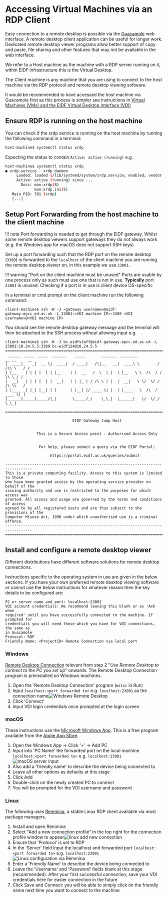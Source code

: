 # Accessing Virtual Machines via an RDP Client

Easy connection to a remote desktop is possible via the [Guacamole](https://guacamole.eidf.ac.uk/) web interface. A remote desktop client application can be useful for longer work. Dedicated remote desktop viewer programs allow better support of copy and paste, file sharing and other features that may not be available in the web interface.

We refer to a Host machine as the machine with a RDP server running on it, within EIDF infrastructure this is the Virtual Desktop.

The Client machine is any machine that you are using to connect to the host machine via the RDP protocol and remote desktop viewing software.

It would be recommended to have accessed the host machine via Guacamole first as this process is simpler see instructions in [Virtual Machines (VMs) and the EIDF Virtual Desktop Interface (VDI)](virualmachines-vdi.md)

## Ensure RDP is running on the host machine

You can check if the xrdp service is running on the host machine by running the following command in a terminal:

```bash
host-machine$ systemctl status xrdp
```

Expecting the status to contain `Active: active (running)` e.g.

```bash
host-machine$ systemctl status xrdp 
● xrdp.service - xrdp daemon
     Loaded: loaded (/lib/systemd/system/xrdp.service; enabled; vendor preset: )
     Active: active (running) since ...
       Docs: man:xrdp(8)
             man:xrdp.ini(5)
   Main PID: 701 (xrdp)
   [...]
```

## Setup Port Forwarding from the host machine to the client machine

!!! note
     Port forwarding is needed to get through the EIDF gateway. Whilst some remote desktop viewers support gateways they do not always work (e.g. the Windows app for macOS does not support SSH keys)

Set up a port forwarding such that the RDP port on the remote desktop (`3389`) is forwarded to the `localhost` of the client machine you are running the remote desktop viewer on, in this example we use `23001`.

!!! warning "Port on the client machine must be unused"
    Ports are usable by one process only as such must use one that is not in use. **Typically** port `23001` is unused. Checking if a port is in use is client device OS-specific

In a terminal or cmd prompt on the client machine run the following command:

```shell
client-machine$ ssh -N -J <gateway username>@eidf-gateway.epcc.ed.ac.uk -L 23001:<VDI machine IP>:3389 <VDI username>@<VDI machine IP>
```

You should see the remote desktop gateway message and the terminal will then be attached to the SSH process without allowing input
e.g.

```text
client-machine$ ssh -N -J bc-eidfstaff@eidf-gateway.epcc.ed.ac.uk -L 23001:10.24.5.5:3389 bc-eidf124@10.24.5.5
==================================================================================
 ______ _____ _____  ______    _____       _______ ________          __ __     __
|  ____|_   _|  __ \|  ____|  / ____|   /\|__   __|  ____\ \        / /\\ \   / /
| |__    | | | |  | | |__    | |  __   /  \  | |  | |__   \ \  /\  / /  \\ \_/ / 
|  __|   | | | |  | |  __|   | | |_ | / /\ \ | |  |  __|   \ \/  \/ / /\ \\   /  
| |____ _| |_| |__| | |      | |__| |/ ____ \| |  | |____   \  /\  / ____ \| |   
|______|_____|_____/|_|       \_____/_/    \_\_|  |______|   \/  \/_/    \_\_|
 
==================================================================================

                              EIDF Gateway Jump Host


              This is a Secure Access point - Authorised Access Only


               For help, please submit a query via the EIDF Portal:

                    https://portal.eidf.ac.uk/queries/submit
     
----------------------------------------------------------------------------------
This is a private computing facility. Access to this system is limited to those
who have been granted access by the operating service provider on behalf of the
issuing authority and use is restricted to the purposes for which access was
granted. All access and usage are governed by the terms and conditions of access
agreed to by all registered users and are thus subject to the provisions of the
Computer Misuse Act, 1990 under which unauthorised use is a criminal offence.
----------------------------------------------------------------------------------
==================================================================================

```

## Install and configure a remote desktop viewer

Different distributions have different software solutions for remote desktop connections.

Instructions specific to the operating system in use are given in the below sections. If you have your own preferred remote desktop viewing software or cannot use the below instructions for whatever reason then the key details to be configured are:

```text
PC or server name and port: localhost:23001
VDI account credentials: We recommend leaving this blank or as 'Ask when 
required' until you have successfully connected to the machine. If prompted for 
credentials you will need those which you have for VDI connections, the same as 
in Guacamole 
Protocol: RDP
Friendly Name: <ProjectID> Remote Connection via local port
```

### Windows

[Remote Desktop Connection](https://support.microsoft.com/en-gb/windows/how-to-use-remote-desktop-5fe128d5-8fb1-7a23-3b8a-41e636865e8c) relevant from step 2 "_Use Remote Desktop to connect to the PC you set up_" onwards. The Remote Desktop Connection program is preinstalled on Windows machines.

1. Open the 'Remote Desktop Connection' program (`mstsc` in Run)
2. Input `localhost:<port forwarded to>` e.g. `localhost:23001` as the connection name![Windows Remote Desktop](../images/access/rdp_client_connect/Windows_Remote_Desktop.png)
3. Click 'Connect'
4. Input VDI login credentials once prompted at the login screen

### macOS

These instructions use the [Microsoft Windows App](https://learn.microsoft.com/en-us/windows-app/). This is a free program available from the [Apple App Store](https://apps.apple.com/us/app/windows-app/id1295203466?mt=12).

1. Open the Windows App -> Click '+' -> Add PC
2. Input into 'PC Name' the forwarded port on the local machine `localhost:<port forwarded to>` e.g. `localhost:23001`![macOS server input](../images/access/rdp_client_connect/macos_ip_input.png)
3. Also add a 'friendly name' to describe the device being connected to
4. Leave all other options as defaults at this stage
5. Click Add
6. Double-click on the newly created PC to connect
7. You will be prompted for the VDI username and password

### Linux

The following uses [Remmina](https://remmina.org), a stable Linux RDP client available via most package managers.

1. Install and open Remmina
2. Select "Add a new connection profile" in the top right for the connection profile window to appear![linux add new connection](../images/access/rdp_client_connect/Add_New_Connection_Remmina.png)
3. Ensure that 'Protocol' is set to RDP
4. In the 'Server' field input the localhost and forwarded port `localhost:<port forwarded to>` e.g. `localhost:23001`![Linux configuration via Remmina](../images/access/rdp_client_connect/Connection_Config_Remmina.png)
5. Enter a 'Friendly Name' to describe the device being connected to
6. Leave the 'Username' and 'Password' fields blank at this stage (recommended). After your first successful connection, save your VDI credentials here for easier connection in the future
7. Click Save and Connect: you will be able to simply click on the friendly name next time you want to connect to the machine
